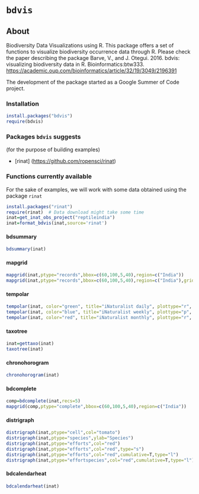 
# `bdvis`


## About 
Biodiversity Data Visualizations using R. This package offers a set of
functions to visualize biodiversity occurrence data through R. Please check the 
paper describing the package Barve, V., and J. Otegui. 2016. bdvis: visualizing biodiversity data in R. Bioinformatics:btw333.  https://academic.oup.com/bioinformatics/article/32/19/3049/2196391

The development of the package started as a Google Summer of Code project.

### Installation

```r
install.packages("bdvis") 
require(bdvis) 
```

### Packages `bdvis` suggests 
(for the purpose of building examples) 
+ [rinat] (https://github.com/ropensci/rinat)


### Functions currently available

For the sake of examples, we will work with some data obtained using the package
`rinat`

```r 
install.packages("rinat") 
require(rinat)  # Data download might take some time
inat=get_inat_obs_project("reptileindia") 
inat=format_bdvis(inat,source='rinat')
```

#### bdsummary

```r
bdsummary(inat) 
```

#### mapgrid

```r 
mapgrid(inat,ptype="records",bbox=c(60,100,5,40),region=c("India")) 
mapgrid(inat,ptype="records",bbox=c(60,100,5,40),region=c("India"),gridscale=0.1) 
```

#### tempolar 
```r 
tempolar(inat, color="green", title="iNaturalist daily", plottype="r", timescale="d") 
tempolar(inat, color="blue", title="iNaturalist weekly", plottype="p", timescale="w") 
tempolar(inat, color="red", title="iNaturalist monthly", plottype="r", timescale="m") 
``` 

#### taxotree

```r 
inat=gettaxo(inat) 
taxotree(inat) 
```

#### chronohorogram

```r 
chronohorogram(inat) 
```

#### bdcomplete

```r 
comp=bdcomplete(inat,recs=5)
mapgrid(comp,ptype="complete",bbox=c(60,100,5,40),region=c("India"))
```

#### distrigraph

```r 
distrigraph(inat,ptype="cell",col="tomato") 
distrigraph(inat,ptype="species",ylab="Species") 
distrigraph(inat,ptype="efforts",col="red") 
distrigraph(inat,ptype="efforts",col="red",type="s") 
distrigraph(inat,ptype="efforts",col="red",cumulative=T,type="l")
distrigraph(inat,ptype="effortspecies",col="red",cumulative=T,type="l")
``` 

#### bdcalendarheat

```r 
bdcalendarheat(inat) 
```